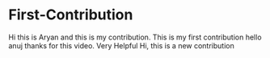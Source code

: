 # First-Contribution
Hi this is Aryan and this is my contribution.
This is my first contribution
hello anuj thanks for this video. Very Helpful
Hi, this is a new contribution

